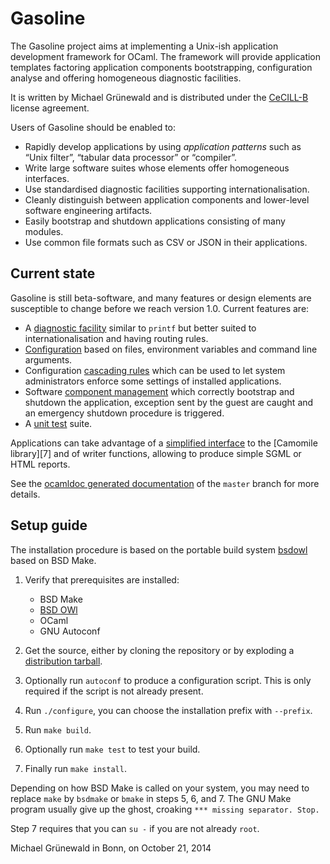 # Gasoline

The Gasoline project aims at implementing a Unix-ish application
development framework for OCaml.  The framework will provide
application templates factoring application components bootstrapping,
configuration analyse and offering homogeneous diagnostic facilities.

It is written by Michael Grünewald and is distributed under the
[CeCILL-B][1] license agreement.

Users of Gasoline should be enabled to:

- Rapidly develop applications by using *application patterns* such as
  “Unix filter”, “tabular data processor” or “compiler”.
- Write large software suites whose elements offer homogeneous
  interfaces.
- Use standardised diagnostic facilities supporting
  internationalisation.
- Cleanly distinguish between application components and lower-level
  software engineering artifacts.
- Easily bootstrap and shutdown applications consisting of many
  modules.
- Use common file formats such as CSV or JSON in their applications.


## Current state

Gasoline is still beta-software, and many features or design elements
are susceptible to change before we reach version 1.0. Current
features are:

- A [diagnostic facility][2] similar to `printf` but better suited to
  internationalisation and having routing rules.
- [Configuration][3] based on files, environment variables and command
  line arguments.
- Configuration [cascading rules][4] which can be used to let system
  administrators enforce some settings of installed applications.
- Software [component management][5] which correctly bootstrap and
  shutdown the application, exception sent by the guest are caught and
  an emergency shutdown procedure is triggered.
- A [unit test][9] suite.

Applications can take advantage of a [simplified interface][6] to the
[Camomile library][7] and of writer functions, allowing to
produce simple SGML or HTML reports.

See the [ocamldoc generated documentation][8] of the `master` branch
for more details.


## Setup guide

The installation procedure is based on the portable build system
[bsdowl][10] based on BSD Make.

1. Verify that prerequisites are installed:
   - BSD Make
   - [BSD OWl][11]
   - OCaml
   - GNU Autoconf

2. Get the source, either by cloning the repository or by exploding a
   [distribution tarball](releases).

3. Optionally run `autoconf` to produce a configuration script. This
   is only required if the script is not already present.

4. Run `./configure`, you can choose the installation prefix with
   `--prefix`.

5. Run `make build`.

6. Optionally run `make test` to test your build.

7. Finally run `make install`.

Depending on how BSD Make is called on your system, you may need to
replace `make` by `bsdmake` or `bmake` in steps 5, 6, and 7.  The GNU
Make program usually give up the ghost, croaking `*** missing
separator. Stop.`

Step 7 requires that you can `su -` if you are not already `root`.


Michael Grünewald in Bonn, on October 21, 2014

   [1]: http://www.cecill.info/licences/Licence_CeCILL-B_V1-en.html
   [2]: http://github.com/michipili/gasoline/wiki/DiagnosticFacility
   [3]: http://github.com/michipili/gasoline/wiki/Configuration
   [4]: http://github.com/michipili/gasoline/wiki/CascadingRules
   [5]: http://github.com/michipili/gasoline/wiki/Component
   [6]: http://michipili.github.io/gasoline/reference/Unicode.html
   [8]: http://michipili.github.io/gasoline/reference/index.html
   [9]: http://github.com/michipili/gasoline/wiki/UnitTesting
   [10]: https://github.com/michipili/bsdowl
   [11]: https://github.com/michipili/bsdowl/wiki/Install
